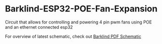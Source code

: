 # Barklind-ESP32-POE-Fan-Expansion
Circuit that allows for controlling and powering 4 pin pwm fans using POE and an ethernet connected esp32


For overview of latest schematic, check out [Barklind PDF Schematic](docs/Barklind.pdf)